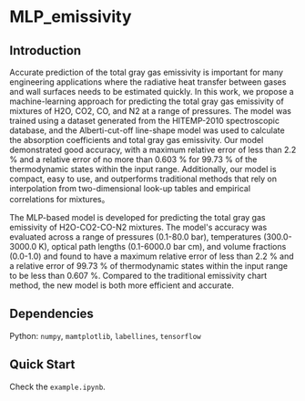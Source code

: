 # MLP_emissivity

## Introduction
Accurate prediction of the total gray gas emissivity is important for many engineering applications where the radiative heat transfer between gases and wall surfaces needs to be estimated quickly. In this work, we propose a machine-learning approach for predicting the total gray gas emissivity of mixtures of H2O, CO2, CO, and N2 at a range of pressures. The model was trained using a dataset generated from the HITEMP-2010 spectroscopic database, and the Alberti-cut-off line-shape model was used to calculate the absorption coefficients and total gray gas emissivity. Our model demonstrated good accuracy, with a maximum relative error of less than 2.2 % and a relative error of no more than 0.603 % for 99.73 % of the thermodynamic states within the input range. Additionally, our model is compact, easy to use, and outperforms traditional methods that rely on interpolation from two-dimensional look-up tables and empirical correlations for mixtures。

The MLP-based model is developed for predicting the total gray gas emissivity of H2O-CO2-CO-N2 mixtures. The model's accuracy was evaluated across a range of pressures (0.1-80.0 bar), temperatures (300.0-3000.0 K), optical path lengths (0.1-6000.0 bar cm), and volume fractions (0.0-1.0) and found to have a maximum relative error of less than 2.2 % and a relative error of 99.73 % of thermodynamic states within the input range to be less than 0.607 %. Compared to the traditional emissivity chart method, the new model is both more efficient and accurate.

## Dependencies

Python: `numpy`, `mamtplotlib`, `labellines`, `tensorflow`

## Quick Start

Check the `example.ipynb`.

